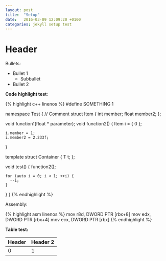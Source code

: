 ```yaml
---
layout: post
title:  "Setup"
date:   2016-03-09 12:09:20 +0100
categories: jekyll setup test
---
```

# Header

Bullets:

- Bullet 1
  - Subbullet
- Bullet 2

**Code highlight test**:

{% highlight c++ linenos %}
#define SOMETHING 1

namespace Test
{
  // Comment
  struct Item
  {
    int member;
    float member2;
  };
  
  void function1(float * parameter);
  void function2()
  {
    Item i = { 0 };
    
    i.member = 1;
    i.member2 = 2.233f;
  }
  
  template <typename T>
  struct Container
  {
    T t;
  };
  
  void test()
  {
    function2();
    
    for (auto i = 0; i < 1; ++i) {
      --i;
    }
  }
}
{% endhighlight %}

Assembly:

{% highlight asm linenos %}
mov	r8d, DWORD PTR [rbx+8]
mov	edx, DWORD PTR [rbx+4]
mov	ecx, DWORD PTR [rbx]
{% endhighlight %}

**Table test:**

| Header | Header 2|
| --- | --- |
| 0 | 1 |
